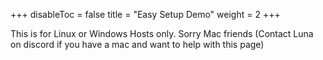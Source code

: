 
+++
disableToc = false
title = "Easy Setup Demo"
weight = 2
+++

This is for Linux or Windows Hosts only. Sorry Mac friends (Contact Luna on discord if you have a mac and want to help with this page)

